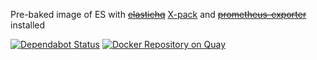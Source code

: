 Pre-baked image of ES with ~~[elastichq](http://www.elastichq.org/)~~ [X-pack](https://www.elastic.co/downloads/x-pack) and ~~[prometheus-exporter](https://github.com/vvanholl/elasticsearch-prometheus-exporter)~~ installed

[![Dependabot Status](https://api.dependabot.com/badges/status?host=github&repo=evryfs/elasticsearch-docker)](https://dependabot.com)
[![Docker Repository on Quay](https://quay.io/repository/evryfs/elasticsearch-docker/status "Docker Repository on Quay")](https://quay.io/repository/evryfs/elasticsearch-docker)
